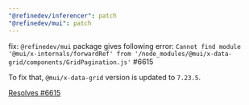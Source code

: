 ```yaml
---
"@refinedev/inferencer": patch
"@refinedev/mui": patch
---
```


fix: `@refinedev/mui` package gives following error: `Cannot find module '@mui/x-internals/forwardRef' from '/node_modules/@mui/x-data-grid/components/GridPagination.js'` #6615

To fix that, `@mui/x-data-grid` version is updated to `7.23.5`.

[Resolves #6615](https://github.com/refinedev/refine/issues/6615)
